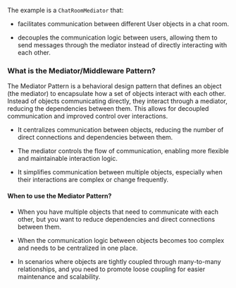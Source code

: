 The example is a `ChatRoomMediator` that:

* facilitates communication between different User objects in a chat room.

* decouples the communication logic between users, allowing them to send messages through the mediator instead of directly interacting with each other.

### What is the Mediator/Middleware Pattern?
The Mediator Pattern is a behavioral design pattern that defines an object (the mediator) to encapsulate how a set of objects interact with each other. Instead of objects communicating directly, they interact through a mediator, reducing the dependencies between them. This allows for decoupled communication and improved control over interactions. 

* It centralizes communication between objects, reducing the number of direct connections and dependencies between them.

* The mediator controls the flow of communication, enabling more flexible and maintainable interaction logic.

* It simplifies communication between multiple objects, especially when their interactions are complex or change frequently.

#### **When to use the Mediator Pattern?**
* When you have multiple objects that need to communicate with each other, but you want to reduce dependencies and direct connections between them.

* When the communication logic between objects becomes too complex and needs to be centralized in one place.

* In scenarios where objects are tightly coupled through many-to-many relationships, and you need to promote loose coupling for easier maintenance and scalability.